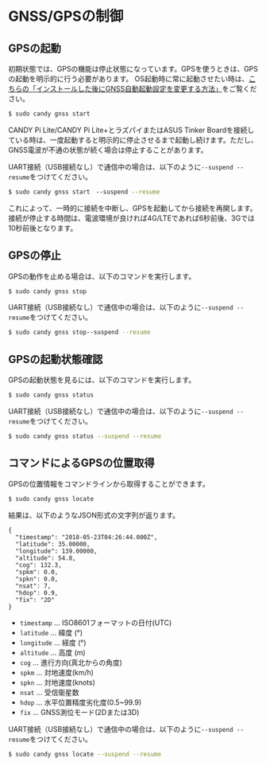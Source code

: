 # GNSS/GPSの制御

## GPSの起動

初期状態では、GPSの機能は停止状態になっています。GPSを使うときは、GPSの起動を明示的に行う必要があります。
OS起動時に常に起動させたい時は、[こちらの「インストールした後にGNSS自動起動設定を変更する方法」](/configuration/gnss.md)をご覧ください。

```bash
$ sudo candy gnss start
```

CANDY Pi Lite/CANDY Pi Lite+とラズパイまたはASUS Tinker Boardを接続している時は、一度起動すると明示的に停止させるまで起動し続けます。ただし、GNSS電波が不通の状態が続く場合は停止することがあります。

UART接続（USB接続なし）で通信中の場合は、以下のように`--suspend --resume`をつけてください。

```bash
$ sudo candy gnss start　--suspend --resume
```

これによって、一時的に接続を中断し、GPSを起動してから接続を再開します。接続が停止する時間は、電波環境が良ければ4G/LTEであれば6秒前後、3Gでは10秒前後となります。

## GPSの停止

GPSの動作を止める場合は、以下のコマンドを実行します。

```bash
$ sudo candy gnss stop
```

UART接続（USB接続なし）で通信中の場合は、以下のように`--suspend --resume`をつけてください。

```bash
$ sudo candy gnss stop--suspend --resume
```

## GPSの起動状態確認

GPSの起動状態を見るには、以下のコマンドを実行します。

```bash
$ sudo candy gnss status
```

UART接続（USB接続なし）で通信中の場合は、以下のように`--suspend --resume`をつけてください。

```bash
$ sudo candy gnss status --suspend --resume
```

## コマンドによるGPSの位置取得

GPSの位置情報をコマンドラインから取得することができます。

```bash
$ sudo candy gnss locate
```

結果は、以下のようなJSON形式の文字列が返ります。

```
{
  "timestamp": "2018-05-23T04:26:44.000Z",
  "latitude": 35.00000,
  "longitude": 139.00000,
  "altitude": 54.8,
  "cog": 132.3,
  "spkm": 0.0,
  "spkn": 0.0,
  "nsat": 7,
  "hdop": 0.9,
  "fix": "2D"
}
```

- `timestamp` ... ISO8601フォーマットの日付(UTC)
- `latitude` ... 緯度 (°)
- `longitude` ... 経度 (°)
- `altitude` ... 高度 (m)
- `cog` ... 進行方向(真北からの角度)
- `spkm` ... 対地速度(km/h)
- `spkn` ... 対地速度(knots)
- `nsat` ... 受信衛星数
- `hdop` ... 水平位置精度劣化度(0.5~99.9)
- `fix` ... GNSS測位モード(2Dまたは3D)

UART接続（USB接続なし）で通信中の場合は、以下のように`--suspend --resume`をつけてください。

```bash
$ sudo candy gnss locate --suspend --resume
```
